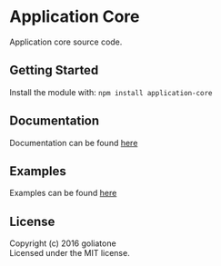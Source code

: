 # Application Core

Application core source code.

## Getting Started
Install the module with: `npm install application-core`

## Documentation
Documentation can be found [here][docs]

## Examples
Examples can be found [here][examples]

## License
Copyright (c) 2016 goliatone  
Licensed under the MIT license.


[docs]: ./docs
[examples]: ./examples
